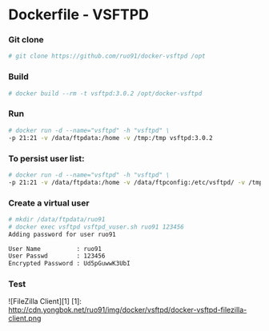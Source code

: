 # Dockerfile - VSFTPD

### Git clone

```sh
# git clone https://github.com/ruo91/docker-vsftpd /opt
```

### Build

```sh
# docker build --rm -t vsftpd:3.0.2 /opt/docker-vsftpd
```

### Run

```sh
# docker run -d --name="vsftpd" -h "vsftpd" \
-p 21:21 -v /data/ftpdata:/home -v /tmp:/tmp vsftpd:3.0.2
```

### To persist user list:

```sh
# docker run -d --name="vsftpd" -h "vsftpd" \
-p 21:21 -v /data/ftpdata:/home -v /data/ftpconfig:/etc/vsftpd/ -v /tmp:/tmp vsftpd:3.0.2
```

### Create a virtual user
```sh
# mkdir /data/ftpdata/ruo91 
# docker exec vsftpd vsftpd_vuser.sh ruo91 123456
Adding password for user ruo91

User Name          : ruo91
User Passwd        : 123456
Encrypted Password : Ud5pGuwwK3UbI
```

### Test
![FileZilla Client][1]
[1]: http://cdn.yongbok.net/ruo91/img/docker/vsftpd/docker-vsftpd-filezilla-client.png
